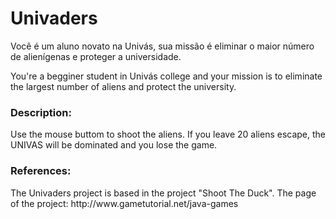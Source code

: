 # Univaders
Você é um aluno novato na Univás, sua missão é eliminar o maior número de alienígenas e proteger a universidade.

You're a begginer student in Univás college and your mission is to eliminate the largest number of aliens and protect the university.

<h3>Description:</h3>
Use the mouse buttom to shoot the aliens. If you leave 20 aliens escape, the UNIVAS will be dominated and you lose the game.

<h3>References:</h3>
The Univaders project is based in the project "Shoot The Duck".
The page of the project: http://www.gametutorial.net/java-games
